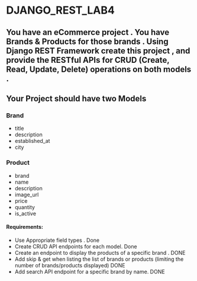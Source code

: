 # DJANGO_REST_LAB4

## You have an eCommerce project . You have Brands & Products for those brands . Using Django REST Framework create this project , and provide the RESTful APIs for CRUD (Create, Read, Update, Delete) operations on both models .

## Your Project should have two Models 

### Brand
- title
- description
- established_at
- city


### Product
- brand
- name
- description
- image_url
- price
- quantity
- is_active


#### Requirements:

- Use Appropriate field types . Done
- Create CRUD API endpoints for each model. Done
- Create an endpoint to display the products of a specific brand . DONE 
- Add skip & get when listing the list of brands or products (limiting the number of brands/products displayed) DONE
- Add search API endpoint for a specific brand by name.  DONE
